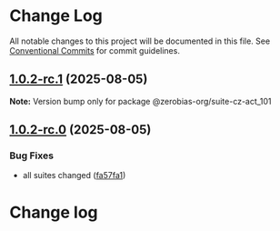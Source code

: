 # Change Log

All notable changes to this project will be documented in this file.
See [Conventional Commits](https://conventionalcommits.org) for commit guidelines.

## [1.0.2-rc.1](https://github.com/zerobias-org/suite/compare/@zerobias-org/suite-cz-act_101@1.0.2-rc.0...@zerobias-org/suite-cz-act_101@1.0.2-rc.1) (2025-08-05)

**Note:** Version bump only for package @zerobias-org/suite-cz-act_101





## [1.0.2-rc.0](https://github.com/zerobias-org/suite/compare/@zerobias-org/suite-cz-act_101@1.0.1...@zerobias-org/suite-cz-act_101@1.0.2-rc.0) (2025-08-05)


### Bug Fixes

* all suites changed ([fa57fa1](https://github.com/zerobias-org/suite/commit/fa57fa1af7628003297df46b2d7740fe95bd2666))





# Change log
